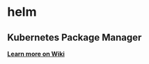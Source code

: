 # helm
Kubernetes Package Manager
---
**[Learn more on Wiki](https://github.com/tanalam2411/helm/wiki)**


````````
